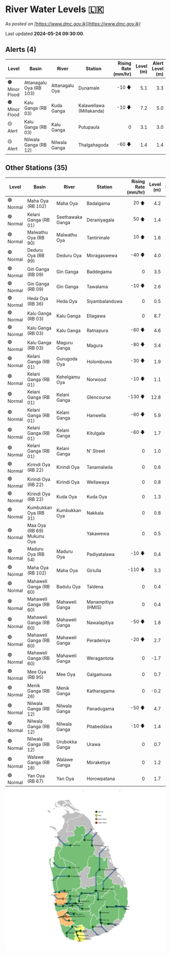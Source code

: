 # River Water Levels :sri_lanka:

*As posted on [https://www.dmc.gov.lk](https://www.dmc.gov.lk)*

Last updated **2024-05-24 09:30:00**.

## Alerts (4)

| Level | Basin | River | Station | Rising Rate (mm/hr) | Level (m) | Alert Level (m) |
|---|---|---|---|--: |--:|--:|
| 🟠 Minor Flood | Attanagalu Oya (RB 103) | Attanagalu Oya | Dunamale | -10 🡇 | 5.1 | 3.3 |
| 🟠 Minor Flood | Kalu Ganga (RB 03) | Kuda Ganga | Kalawellawa (Millakanda) | -10 🡇 | 7.2 | 5.0 |
| 🟡 Alert | Kalu Ganga (RB 03) | Kalu Ganga | Putupaula | 0  | 3.1 | 3.0 |
| 🟡 Alert | Nilwala Ganga (RB 12) | Nilwala Ganga | Thalgahagoda | -60 🡇 | 1.4 | 1.4 |

## Other Stations (35)

| Level | Basin | River | Station | Rising Rate (mm/hr) | Level (m) | Alert Level (m) | Time to Alert |
|---|---|---|---|--: |--:|--:|---|
| 🟢 Normal | Maha Oya (RB 102) | Maha Oya | Badalgama | 20 🡅 | 4.2 | 5.0 | 40.0 ⏳ |
| 🟢 Normal | Kelani Ganga (RB 01) | Seethawaka Ganga | Deraniyagala | 50 🡅 | 1.4 | 4.8 | 68.4 ⏳ |
| 🟢 Normal | Malwathu Oya (RB 90) | Malwathu Oya | Tantirimale | 10 🡅 | 1.6 | 5.0 | 336.0 ⏳ |
| 🟢 Normal | Deduru Oya (RB 99) | Deduru Oya | Moragaswewa | -40 🡇 | 4.0 | 4.8 | 🟢 |
| 🟢 Normal | Gin Ganga (RB 09) | Gin Ganga | Baddegama | 0  | 3.5 | 3.5 | 🟢 |
| 🟢 Normal | Gin Ganga (RB 09) | Gin Ganga | Tawalama | -10 🡇 | 2.6 | 4.0 | 🟢 |
| 🟢 Normal | Heda Oya (RB 36) | Heda Oya | Siyambalanduwa | 0  | 0.5 | 4.5 | 🟢 |
| 🟢 Normal | Kalu Ganga (RB 03) | Kalu Ganga | Ellagawa | 0  | 8.7 | 10.0 | 🟢 |
| 🟢 Normal | Kalu Ganga (RB 03) | Kalu Ganga | Ratnapura | -60 🡇 | 4.6 | 5.2 | 🟢 |
| 🟢 Normal | Kalu Ganga (RB 03) | Maguru Ganga | Magura | -80 🡇 | 3.4 | 4.0 | 🟢 |
| 🟢 Normal | Kelani Ganga (RB 01) | Gurugoda Oya | Holombuwa | -30 🡇 | 1.9 | 3.0 | 🟢 |
| 🟢 Normal | Kelani Ganga (RB 01) | Kehelgamu Oya | Norwood | -10 🡇 | 1.1 | 1.5 | 🟢 |
| 🟢 Normal | Kelani Ganga (RB 01) | Kelani Ganga | Glencourse | -130 🡇 | 12.8 | 15.0 | 🟢 |
| 🟢 Normal | Kelani Ganga (RB 01) | Kelani Ganga | Hanwella | -60 🡇 | 5.9 | 7.0 | 🟢 |
| 🟢 Normal | Kelani Ganga (RB 01) | Kelani Ganga | Kitulgala | -60 🡇 | 1.7 | 3.0 | 🟢 |
| 🟢 Normal | Kelani Ganga (RB 01) | Kelani Ganga | N' Street | 0  | 1.0 | 1.2 | 🟢 |
| 🟢 Normal | Kirindi Oya (RB 22) | Kirindi Oya | Tanamalwila | 0  | 0.6 | 4.0 | 🟢 |
| 🟢 Normal | Kirindi Oya (RB 22) | Kirindi Oya | Wellawaya | 0  | 0.8 | 4.4 | 🟢 |
| 🟢 Normal | Kirindi Oya (RB 22) | Kuda Oya | Kuda Oya | 0  | 1.3 | 6.9 | 🟢 |
| 🟢 Normal | Kumbukkan Oya (RB 31) | Kumbukkan Oya | Nakkala | 0  | 0.8 | 5.0 | 🟢 |
| 🟢 Normal | Maa Oya (RB 69) Mukunu Oya |  | Yakawewa | 0  | 0.5 | 4.0 | 🟢 |
| 🟢 Normal | Maduru Oya (RB 54) | Maduru Oya | Padiyatalawa | -10 🡇 | 0.4 | 4.0 | 🟢 |
| 🟢 Normal | Maha Oya (RB 102) | Maha Oya | Giriulla | -110 🡇 | 3.3 | 5.5 | 🟢 |
| 🟢 Normal | Mahaweli Ganga (RB 60) | Badulu Oya | Taldena | 0  | 0.4 | 3.0 | 🟢 |
| 🟢 Normal | Mahaweli Ganga (RB 60) | Mahaweli Ganga | Manampitiya (HMIS) | 0  | 0.4 | 3.0 | 🟢 |
| 🟢 Normal | Mahaweli Ganga (RB 60) | Mahaweli Ganga | Nawalapitiya | -50 🡇 | 1.8 | 3.5 | 🟢 |
| 🟢 Normal | Mahaweli Ganga (RB 60) | Mahaweli Ganga | Peradeniya | -20 🡇 | 2.7 | 5.0 | 🟢 |
| 🟢 Normal | Mahaweli Ganga (RB 60) | Mahaweli Ganga | Weragantota | 0  | -1.7 | 5.0 | 🟢 |
| 🟢 Normal | Mee Oya (RB 95) | Mee Oya | Galgamuwa | 0  | 0.7 | 4.8 | 🟢 |
| 🟢 Normal | Menik Ganga (RB 26) | Menik Ganga | Katharagama | 0  | -0.2 | 4.0 | 🟢 |
| 🟢 Normal | Nilwala Ganga (RB 12) | Nilwala Ganga | Panadugama | -50 🡇 | 4.7 | 5.0 | 🟢 |
| 🟢 Normal | Nilwala Ganga (RB 12) | Nilwala Ganga | Pitabeddara | -10 🡇 | 1.4 | 4.0 | 🟢 |
| 🟢 Normal | Nilwala Ganga (RB 12) | Urubokka Ganga | Urawa | 0  | 0.7 | 2.5 | 🟢 |
| 🟢 Normal | Walawe Ganga (RB 18) | Walawe Ganga | Moraketiya | 0  | 1.2 | 3.0 | 🟢 |
| 🟢 Normal | Yan Oya (RB 67) | Yan Oya | Horowpatana | 0  | 1.7 | 6.0 | 🟢 |


<div id="river-water-level-map">

![River Water Level Map](images/river-water-level-map.png)

</div>